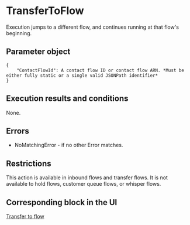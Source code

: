# TransferToFlow<a name="flow-control-actions-transfertoflow"></a>

Execution jumps to a different flow, and continues running at that flow's beginning\. 

## Parameter object<a name="transfertoflow-parameter"></a>

```
{
    "ContactFlowId": A contact flow ID or contact flow ARN. *Must be either fully static or a single valid JSONPath identifier*
}
```

## Execution results and conditions<a name="transfertoflow-results"></a>

None\.

## Errors<a name="transfertoflow-errors"></a>
+ NoMatchingError \- if no other Error matches\.

## Restrictions<a name="transfertoflow-restrictions"></a>

This action is available in inbound flows and transfer flows\. It is not available to hold flows, customer queue flows, or whisper flows\. 

## Corresponding block in the UI<a name="transfertoflow-ui"></a>

[Transfer to flow](transfer-to-flow.md) 